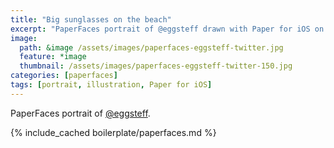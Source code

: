 ```yaml
---
title: "Big sunglasses on the beach"
excerpt: "PaperFaces portrait of @eggsteff drawn with Paper for iOS on an iPad."
image: 
  path: &image /assets/images/paperfaces-eggsteff-twitter.jpg 
  feature: *image
  thumbnail: /assets/images/paperfaces-eggsteff-twitter-150.jpg
categories: [paperfaces]
tags: [portrait, illustration, Paper for iOS]
---
```


PaperFaces portrait of [@eggsteff](https://twitter.com/eggsteff).

{% include_cached boilerplate/paperfaces.md %}
